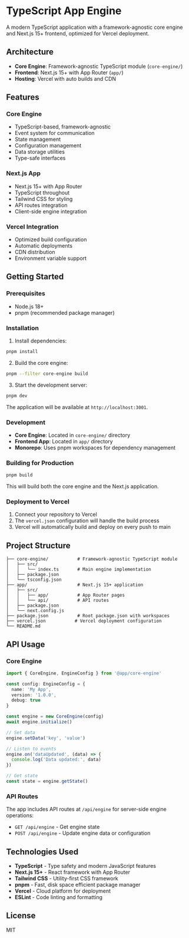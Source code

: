# TypeScript App Engine

A modern TypeScript application with a framework-agnostic core engine and Next.js 15+ frontend, optimized for Vercel deployment.

## Architecture

- **Core Engine**: Framework-agnostic TypeScript module (`core-engine/`)
- **Frontend**: Next.js 15+ with App Router (`app/`)
- **Hosting**: Vercel with auto builds and CDN

## Features

### Core Engine
- TypeScript-based, framework-agnostic
- Event system for communication
- State management
- Configuration management
- Data storage utilities
- Type-safe interfaces

### Next.js App
- Next.js 15+ with App Router
- TypeScript throughout
- Tailwind CSS for styling
- API routes integration
- Client-side engine integration

### Vercel Integration
- Optimized build configuration
- Automatic deployments
- CDN distribution
- Environment variable support

## Getting Started

### Prerequisites
- Node.js 18+ 
- pnpm (recommended package manager)

### Installation

1. Install dependencies:
```bash
pnpm install
```

2. Build the core engine:
```bash
pnpm --filter core-engine build
```

3. Start the development server:
```bash
pnpm dev
```

The application will be available at `http://localhost:3001`.

### Development

- **Core Engine**: Located in `core-engine/` directory
- **Frontend App**: Located in `app/` directory
- **Monorepo**: Uses pnpm workspaces for dependency management

### Building for Production

```bash
pnpm build
```

This will build both the core engine and the Next.js application.

### Deployment to Vercel

1. Connect your repository to Vercel
2. The `vercel.json` configuration will handle the build process
3. Vercel will automatically build and deploy on every push to main

## Project Structure

```
├── core-engine/           # Framework-agnostic TypeScript module
│   ├── src/
│   │   └── index.ts       # Main engine implementation
│   ├── package.json
│   └── tsconfig.json
├── app/                   # Next.js 15+ application
│   ├── src/
│   │   ├── app/           # App Router pages
│   │   └── api/           # API routes
│   ├── package.json
│   └── next.config.js
├── package.json           # Root package.json with workspaces
├── vercel.json           # Vercel deployment configuration
└── README.md
```

## API Usage

### Core Engine

```typescript
import { CoreEngine, EngineConfig } from '@app/core-engine'

const config: EngineConfig = {
  name: 'My App',
  version: '1.0.0',
  debug: true
}

const engine = new CoreEngine(config)
await engine.initialize()

// Set data
engine.setData('key', 'value')

// Listen to events
engine.on('dataUpdated', (data) => {
  console.log('Data updated:', data)
})

// Get state
const state = engine.getState()
```

### API Routes

The app includes API routes at `/api/engine` for server-side engine operations:

- `GET /api/engine` - Get engine state
- `POST /api/engine` - Update engine data or configuration

## Technologies Used

- **TypeScript** - Type safety and modern JavaScript features
- **Next.js 15+** - React framework with App Router
- **Tailwind CSS** - Utility-first CSS framework
- **pnpm** - Fast, disk space efficient package manager
- **Vercel** - Cloud platform for deployment
- **ESLint** - Code linting and formatting

## License

MIT
